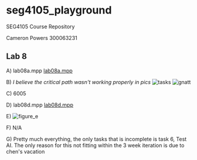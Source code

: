 # seg4105_playground
SEG4105 Course Repository

Cameron Powers
300063231

## Lab 8

A) lab08a.mpp
[lab08a.mpp](lab08a.mpp)


B) *I believe the critical path wasn't working properly in pics*
![tasks](https://user-images.githubusercontent.com/42976698/142899564-d8c322ac-3d90-448c-b5ae-9443e0ee5091.PNG)
![gnatt](https://user-images.githubusercontent.com/42976698/142899569-153c6bcb-7ec8-46d6-9bae-6615dcbc4e82.PNG)

C) 6005

D) lab08d.mpp
[lab08d.mpp](lab08d.mpp)


E) 
![figure_e](https://user-images.githubusercontent.com/42976698/142900694-cc720807-4dd7-463d-94e9-f0298f64fd30.PNG)

F) N/A

G) Pretty much everything, the only tasks that is incomplete is task 6, Test AI. The only reason for this not fitting within the 3 week iteration is due to chen's vacation

